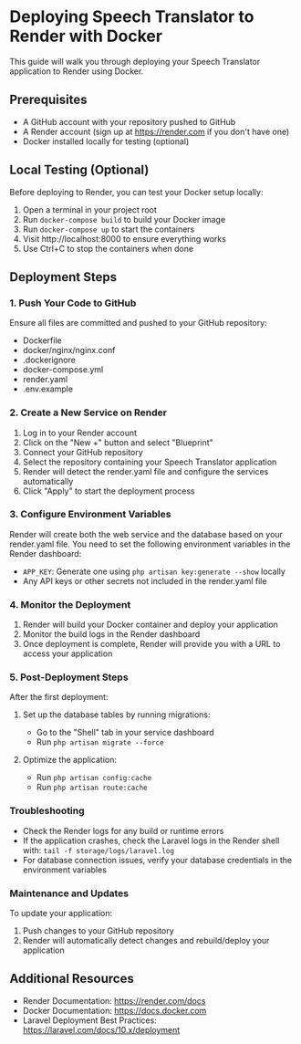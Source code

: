 # Deploying Speech Translator to Render with Docker

This guide will walk you through deploying your Speech Translator application to Render using Docker.

## Prerequisites

- A GitHub account with your repository pushed to GitHub
- A Render account (sign up at https://render.com if you don't have one)
- Docker installed locally for testing (optional)

## Local Testing (Optional)

Before deploying to Render, you can test your Docker setup locally:

1. Open a terminal in your project root
2. Run `docker-compose build` to build your Docker image
3. Run `docker-compose up` to start the containers
4. Visit http://localhost:8000 to ensure everything works
5. Use Ctrl+C to stop the containers when done

## Deployment Steps

### 1. Push Your Code to GitHub

Ensure all files are committed and pushed to your GitHub repository:
- Dockerfile
- docker/nginx/nginx.conf
- .dockerignore
- docker-compose.yml
- render.yaml
- .env.example

### 2. Create a New Service on Render

1. Log in to your Render account
2. Click on the "New +" button and select "Blueprint" 
3. Connect your GitHub repository
4. Select the repository containing your Speech Translator application
5. Render will detect the render.yaml file and configure the services automatically
6. Click "Apply" to start the deployment process

### 3. Configure Environment Variables

Render will create both the web service and the database based on your render.yaml file.
You need to set the following environment variables in the Render dashboard:

- `APP_KEY`: Generate one using `php artisan key:generate --show` locally
- Any API keys or other secrets not included in the render.yaml file

### 4. Monitor the Deployment

1. Render will build your Docker container and deploy your application
2. Monitor the build logs in the Render dashboard
3. Once deployment is complete, Render will provide you with a URL to access your application

### 5. Post-Deployment Steps

After the first deployment:

1. Set up the database tables by running migrations:
   - Go to the "Shell" tab in your service dashboard
   - Run `php artisan migrate --force`

2. Optimize the application:
   - Run `php artisan config:cache`
   - Run `php artisan route:cache`

### Troubleshooting

- Check the Render logs for any build or runtime errors
- If the application crashes, check the Laravel logs in the Render shell with:
  `tail -f storage/logs/laravel.log`
- For database connection issues, verify your database credentials in the environment variables

### Maintenance and Updates

To update your application:

1. Push changes to your GitHub repository
2. Render will automatically detect changes and rebuild/deploy your application

## Additional Resources

- Render Documentation: https://render.com/docs
- Docker Documentation: https://docs.docker.com
- Laravel Deployment Best Practices: https://laravel.com/docs/10.x/deployment